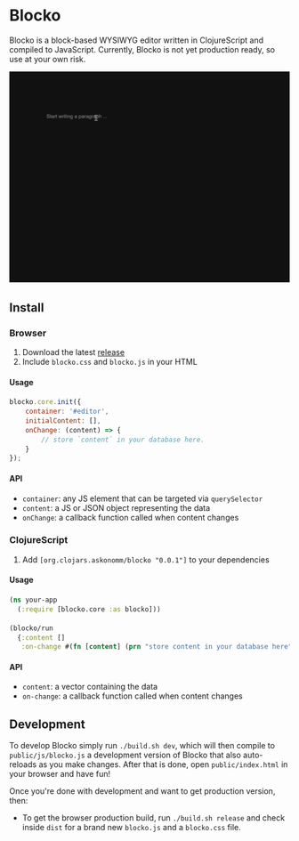 # Blocko

Blocko is a block-based WYSIWYG editor written in ClojureScript and compiled to JavaScript. Currently, Blocko is not yet production ready, so use at your own risk.

![Animated gif of Blocko in action](https://github.com/askonomm/blocko/blob/master/demo.gif?raw=true)

## Install

### Browser

1. Download the latest [release](https://github.com/askonomm/blocko/releases)
2. Include `blocko.css` and `blocko.js` in your HTML

#### Usage

```javascript
blocko.core.init({
    container: '#editor',
    initialContent: [],
    onChange: (content) => {
        // store `content` in your database here.
    }
});
```

#### API

- `container`: any JS element that can be targeted via `querySelector`
- `content`: a JS or JSON object representing the data
- `onChange`: a callback function called when content changes

### ClojureScript

1. Add `[org.clojars.askonomm/blocko "0.0.1"]` to your dependencies

#### Usage

```clojure
(ns your-app
  (:require [blocko.core :as blocko]))

(blocko/run 
  {:content []
   :on-change #(fn [content] (prn "store content in your database here"))})

```

#### API

- `content`: a vector containing the data
- `on-change`: a callback function called when content changes

## Development

To develop Blocko simply run `./build.sh dev`, which will then compile to `public/js/blocko.js` a development version of Blocko that also auto-reloads as you make changes. After that is done, open `public/index.html` in your browser and have fun!

Once you're done with development and want to get production version, then:
- To get the browser production build, run `./build.sh release` and check inside `dist` for a brand new `blocko.js` and a `blocko.css` file.
 